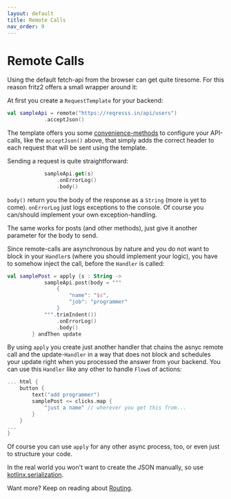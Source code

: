 ```yaml
---
layout: default
title: Remote Calls
nav_order: 9
---
```

# Remote Calls

Using the default fetch-api from the browser can get quite tiresome. For this reason fritz2 offers a small wrapper around it:

At first you create a `RequestTemplate` for your backend:
```kotlin
val sampleApi = remote("https://reqresss.in/api/users")
            .acceptJson()
```
The template offers you some [convenience-methods](https://jwstegemann.github.io/fritz2/dokka/fritz2/io.fritz2.remote/-request-template/) to configure your API-calls, like the `acceptJson()` above, that simply adds the correct header to each request that will be sent using the template.

Sending a request is quite straightforward:
```kotlin
            sampleApi.get(s)
                .onErrorLog()
                .body()
```
`body()` return you the body of the response as a `String` (more is yet to come). `onErrorLog` just logs exceptions to the console. Of course you can/should implement your own exception-handling. 

The same works for posts (and other methods), just give it another parameter for the body to send.

Since remote-calls are asynchronous by nature and you do not want to block in your `Handler`s (where you should implement your logic), you have to somehow inject the call, before the `Handler` is called:

```kotlin
val samplePost = apply {s : String ->
            sampleApi.post(body = """
                {
                    "name": "$s",
                    "job": "programmer"
                }
            """.trimIndent())
                .onErrorLog()
                .body()
        } andThen update
``` 

By using `apply` you create just another handler that chains the asnyc remote call and the update-`Handler` in a way that does not block and schedules your update right when you processed the answer from your backend. You can use this `Handler` like any other to handle `Flow`s of actions:

```kotlin
... html {
    button {
        text("add programmer")
        samplePost <= clicks.map {
            "just a name" // wherever you get this from...
        }
    }
...
}
```
Of course you can use `apply` for any other async process, too, or even just to structure your code. 

In the real world you won't want to create the JSON manually, so use [kotlinx.serialization](https://github.com/Kotlin/kotlinx.serialization).

Want more? Keep on reading about [Routing](Routing.html).